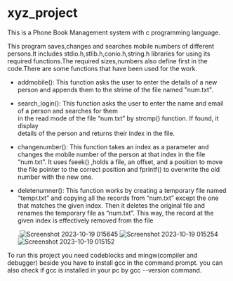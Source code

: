 # xyz_project
This is a Phone Book Management system with c programming language.

This program saves,changes and searches mobile numbers of different persons.It includes stdio.h,stlib.h,conio.h,string.h libraries for using its required functions.The required sizes,numbers also define first in the code.There are some functions that have been used for the work.

   * addmobile(): This function asks the user to enter the details of a new person and appends them to the 
                  strime of the file named "num.txt".
  
   * search_login(): This function asks the user to enter the name and email of a person and searches for them  
                     in the read mode of the file “num.txt” by strcmp() function. If found, it display    
                     details of the person and returns their index in the file.

   * changenumber(): This function takes an index as a parameter and changes the mobile number of the person at 
                     that index in the file “num.txt”. It uses fseek() ,holds a file, an offset, and a position 
                     to move the file pointer to the correct position and fprintf() to overwrite the old number 
                     with the new one.

   * deletenumner(): This function works by creating a temporary file named “tempr.txt” and copying all the 
                     records from “num.txt” except the one that matches the given index. Then it deletes the 
                     original file and renames the temporary file as “num.txt”. This way, the record at the 
                     given index is effectively removed from the file

     .![Screenshot 2023-10-19 015645](https://github.com/bonna96/xyz/assets/148382783/ca75a70d-3372-49d1-89a7-a81f41f843ab)
![Screenshot 2023-10-19 015254](https://github.com/bonna96/xyz/assets/148382783/d5bf855c-95d3-4b93-a1b3-f77b5858f07e)
![Screenshot 2023-10-19 015152](https://github.com/bonna96/xyz/assets/148382783/f5d4a6f4-3199-488b-baaa-9d4c484d19d3)

To run this project you need codeblocks and mingw(compiler and debugger) beside you have to install gcc in the command prompt.
   you can also check if gcc is installed in your pc by gcc --version command.
